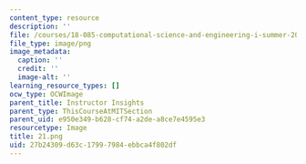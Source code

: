 ```yaml
---
content_type: resource
description: ''
file: /courses/18-085-computational-science-and-engineering-i-summer-2020/27b24309d63c17997984ebbca4f802df_21.png
file_type: image/png
image_metadata:
  caption: ''
  credit: ''
  image-alt: ''
learning_resource_types: []
ocw_type: OCWImage
parent_title: Instructor Insights
parent_type: ThisCourseAtMITSection
parent_uid: e950e349-b628-cf74-a2de-a8ce7e4595e3
resourcetype: Image
title: 21.png
uid: 27b24309-d63c-1799-7984-ebbca4f802df
---
```

